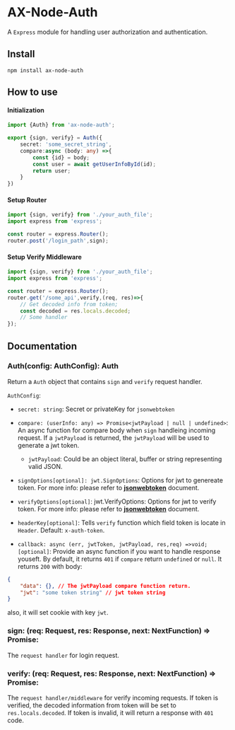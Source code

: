 # AX-Node-Auth
A `Express` module for handling user authorization and authentication.

## Install
``` 
npm install ax-node-auth
```

## How to use

#### Initialization
```typescript
import {Auth} from 'ax-node-auth';

export {sign, verify} = Auth({
    secret: 'some_secret_string',
    compare:async (body: any) =>{
        const {id} = body;
        const user = await getUserInfoById(id);
        return user;
    }
})
```
#### Setup Router

```typescript
import {sign, verify} from './your_auth_file';
import express from 'express';

const router = express.Router();
router.post('/login_path',sign);

```

#### Setup Verify Middleware
```typescript
import {sign, verify} from './your_auth_file';
import express from 'express';

const router = express.Router();
router.get('/some_api',verify,(req, res)=>{
    // Get decoded info from token;
    const decoded = res.locals.decoded;
    // Some handler
});

```

## Documentation

### Auth(config: AuthConfig): Auth

Return a `Auth` object that contains `sign` and `verify` request handler. 

`AuthConfig`:

- `secret: string`: Secret or privateKey for `jsonwebtoken`

- `compare: (userInfo: any) => Promise<jwtPayload | null | undefined>`: An async function for compare body when `sign` handleing incoming request. If a `jwtPayload` is returned, the `jwtPayload` will be used to generate a jwt token.

    - `jwtPayload`: Could be an object literal, buffer or string representing valid JSON. 

- `signOptions[optional]: jwt.SignOptions`: Options for jwt to genereate token. For more info: please refer to [**jsonwebtoken**](https://github.com/auth0/node-jsonwebtoken#jwtsignpayload-secretorprivatekey-options-callback) document.
- `verifyOptions[optional]`: jwt.VerifyOptions: Options for jwt to verify token. For more info: please refer to [**jsonwebtoken**](https://github.com/auth0/node-jsonwebtoken#jwtverifytoken-secretorpublickey-options-callback) document.

- `headerKey[optional]`: Tells `verify` function which field token is locate in `Header`. Default: `x-auth-token`.

- `callback: async (err, jwtToken, jwtPayload, res,req) =>void; [optional]`: Provide an async function if you want to handle response youseft. By default, it returns `401` if `compare` return `undefined` or `null`. It returns `200` with body: 
```json
{
    "data": {}, // The jwtPayload compare function return.
    "jwt": "some token string" // jwt token string
}
```
also, it will set cookie with key `jwt`.

###  sign: (req: Request, res: Response, next: NextFunction) => Promise<any>:
The `request handler` for login request.

###  verify: (req: Request, res: Response, next: NextFunction) => Promise<any>:
The `request handler/middleware` for verify incoming requests. If token is verified, the decoded information from token will be set to `res.locals.decoded`. If token is invalid, it will return a response with `401` code.